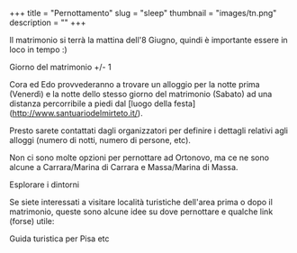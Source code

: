 +++ title = "Pernottamento" slug = "sleep" thumbnail = "images/tn.png" description = "" +++

Il matrimonio si terrà la mattina dell'8 Giugno, quindi è importante essere in loco in tempo :)

Giorno del matrimonio +/- 1

Cora ed Edo provvederanno a trovare un alloggio per la notte prima (Venerdì) e la notte dello stesso giorno del matrimonio (Sabato) ad una distanza percorribile a piedi dal [luogo della festa] (http://www.santuariodelmirteto.it/).

Presto sarete contattati dagli organizzatori per definire i dettagli relativi agli alloggi (numero di notti, numero di persone, etc).

Non ci sono molte opzioni per pernottare ad Ortonovo, ma ce ne sono alcune a Carrara/Marina di Carrara e Massa/Marina di Massa.

Esplorare i dintorni

Se siete interessati a visitare località turistiche dell'area prima o dopo il matrimonio, queste sono alcune idee su dove pernottare e qualche link (forse) utile:

Guida turistica per Pisa
etc
